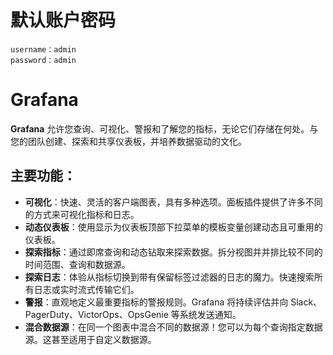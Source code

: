 # 默认账户密码

```
username：admin
password：admin
```

# Grafana

**Grafana** 允许您查询、可视化、警报和了解您的指标，无论它们存储在何处。与您的团队创建、探索和共享仪表板，并培养数据驱动的文化。

## 主要功能：

- **可视化**：快速、灵活的客户端图表，具有多种选项。面板插件提供了许多不同的方式来可视化指标和日志。
- **动态仪表板**：使用显示为仪表板顶部下拉菜单的模板变量创建动态且可重用的仪表板。
- **探索指标**：通过即席查询和动态钻取来探索数据。拆分视图并并排比较不同的时间范围、查询和数据源。
- **探索日志**：体验从指标切换到带有保留标签过滤器的日志的魔力。快速搜索所有日志或实时流式传输它们。
- **警报**：直观地定义最重要指标的警报规则。Grafana 将持续评估并向 Slack、PagerDuty、VictorOps、OpsGenie 等系统发送通知。
- **混合数据源**：在同一个图表中混合不同的数据源！您可以为每个查询指定数据源。这甚至适用于自定义数据源。